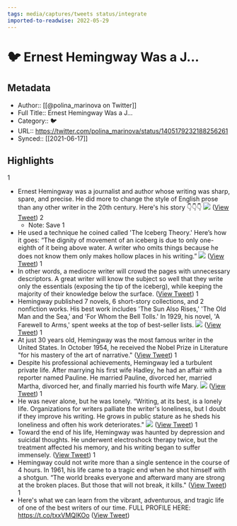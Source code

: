 ```yaml
---
tags: media/captures/tweets status/integrate
imported-to-readwise: 2022-05-29
---
```

# 🐦 Ernest Hemingway Was a J...

## Metadata
- Author:: [[@polina_marinova on Twitter]]
- Full Title:: Ernest Hemingway Was a J...
- Category:: 🐦
- URL:: https://twitter.com/polina_marinova/status/1405179232188256261
- Synced:: [[2021-06-17]]

## Highlights
1
- Ernest Hemingway was a journalist and author whose writing was sharp, spare, and precise. 
  He did more to change the style of English prose than any other writer in the 20th century. 
  Here's his story 👇👇👇 
  ![](https://pbs.twimg.com/media/E4AyN7nVcAgAuZg.jpg) ([View Tweet](https://twitter.com/polina_marinova/status/1405179232188256261))
2
    - Note: Save
1
- He used a technique he coined called 'The Iceberg Theory.' 
  Here’s how it goes:
  “The dignity of movement of an iceberg is due to only one-eighth of it being above water. A writer who omits things because he does not know them only makes hollow places in his writing.” 
  ![](https://pbs.twimg.com/media/E4AyXu5VEAIpa0h.jpg) ([View Tweet](https://twitter.com/polina_marinova/status/1405179236550381577))
1
- In other words, a mediocre writer will crowd the pages with unnecessary descriptors. 
  A great writer will know the subject so well that they write only the essentials (exposing the tip of the iceberg), while keeping the majority of their knowledge below the surface. ([View Tweet](https://twitter.com/polina_marinova/status/1405179239150796809))
1
- Hemingway published 7 novels, 6 short-story collections, and 2 nonfiction works. 
  His best work includes 'The Sun Also Rises,' 'The Old Man and the Sea,' and 'For Whom the Bell Tolls.' 
  In 1929, his novel, 'A Farewell to Arms,' spent weeks at the top of best-seller lists. 
  ![](https://pbs.twimg.com/media/E4AyjDGVUAkF-Ge.jpg) ([View Tweet](https://twitter.com/polina_marinova/status/1405179243265507332))
1
- At just 30 years old, Hemingway was the most famous writer in the United States.
  In October 1954, he received the Nobel Prize in Literature "for his mastery of the art of narrative." ([View Tweet](https://twitter.com/polina_marinova/status/1405179245161332741))
1
- Despite his professional achievements, Hemingway led a turbulent private life.
  After marrying his first wife Hadley, he had an affair with a reporter named Pauline. He married Pauline, divorced her, married Martha, divorced her, and finally married his fourth wife Mary. 
  ![](https://pbs.twimg.com/media/E4AyGYZVoAUKuXh.jpg) ([View Tweet](https://twitter.com/polina_marinova/status/1405179248386654211))
1
- He was never alone, but he was lonely.
  “Writing, at its best, is a lonely life. Organizations for writers palliate the writer's loneliness, but I doubt if they improve his writing. He grows in public stature as he sheds his loneliness and often his work deteriorates." 
  ![](https://pbs.twimg.com/media/E4AzCbJUUAIwhT0.jpg) ([View Tweet](https://twitter.com/polina_marinova/status/1405179252648124418))
1
- Toward the end of his life, Hemingway was haunted by depression and suicidal thoughts. 
  He underwent electroshock therapy twice, but the treatment affected his memory, and his writing began to suffer immensely. ([View Tweet](https://twitter.com/polina_marinova/status/1405179254778781700))
1
- Hemingway could not write more than a single sentence in the course of 4 hours. 
  In 1961, his life came to a tragic end when he shot himself with a shotgun.
  “The world breaks everyone and afterward many are strong at the broken places. But those that will not break, it kills." ([View Tweet](https://twitter.com/polina_marinova/status/1405179255747665921))
1
- Here's what we can learn from the vibrant, adventurous, and tragic life of one of the best writers of our time.
  FULL PROFILE HERE: 
  https://t.co/txxVMQlKOo ([View Tweet](https://twitter.com/polina_marinova/status/1405179256972447744))
